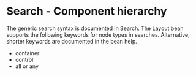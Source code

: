 # Search - Component hierarchy

The generic search syntax is documented in Search. The Layout bean supports the following keywords for node types in searches. Alternative, shorter keywords are documented in the bean help.

-   container
-   control
-   all or any


